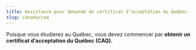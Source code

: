 ```yaml
---
title: Assistance pour demande de certificat d’acceptation du Québec
slug: canada/caq
---
```

Puisque vous étudierez au Québec, vous devez commencer par **obtenir un certificat d’acceptation du Québec (CAQ).**
